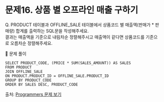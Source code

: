 # 문제16. 상품 별 오프라인 매출 구하기

Q. PRODUCT 테이블과 OFFLINE_SALE 테이블에서 상품코드 별 매출액(판매가 * 판매량) 합계를 출력하는 SQL문을 작성해주세요. <br>
결과는 매출액을 기준으로 내림차순 정렬해주시고 매출액이 같다면 상품코드를 기준으로 오름차순 정렬해주세요.

🔑 문제 풀이
```mysql
SELECT PRODUCT_CODE, (PRICE * SUM(SALES_AMOUNT)) AS SALES
FROM PRODUCT 
JOIN OFFLINE_SALE
ON PRODUCT.PRODUCT_ID = OFFLINE_SALE.PRODUCT_ID
GROUP BY PRODUCT_CODE
ORDER BY SALES DESC, PRODUCT_CODE
```

출처: [Programmers 문제 보기](https://school.programmers.co.kr/learn/courses/30/lessons/131533)
